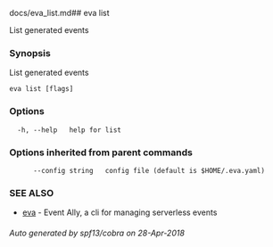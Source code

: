 docs/eva_list.md## eva list

List generated events

### Synopsis

List generated events

```
eva list [flags]
```

### Options

```
  -h, --help   help for list
```

### Options inherited from parent commands

```
      --config string   config file (default is $HOME/.eva.yaml)
```

### SEE ALSO

* [eva](eva.md)	 - Event Ally, a cli for managing serverless events

###### Auto generated by spf13/cobra on 28-Apr-2018
